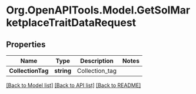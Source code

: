 # Org.OpenAPITools.Model.GetSolMarketplaceTraitDataRequest

## Properties

Name | Type | Description | Notes
------------ | ------------- | ------------- | -------------
**CollectionTag** | **string** | Collection_tag | 

[[Back to Model list]](../README.md#documentation-for-models) [[Back to API list]](../README.md#documentation-for-api-endpoints) [[Back to README]](../README.md)


